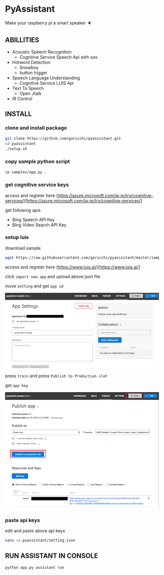 # PyAssistant
Make your raspberry pi a smart speaker :speaker:

## ABILLITIES

- Acoustic Speech Recognition
    - Cognitive Service Speech Api with sox
- Hotword Detection
    - Snowboy
    - button trigger
- Speech Language Understanding
    - Cognitive Service LUIS Api
- Text To Speech
    - Open Jtalk
- IR Control

## INSTALL

### clone and install package
```sh
git clone https://github.com/garicchi/pyassistant.git
cd pyassistant
./setup.sh
```

### copy sample python script
```sh
cp samples/app.py .
```


### get cognitive service keys

access and register here (https://azure.microsoft.com/ja-jp/try/cognitive-services/)[https://azure.microsoft.com/ja-jp/try/cognitive-services/]

get following apis

- Bing Speech API Key
- Bing Video Search API Key

### setup luis

download sample

```sh
wget https://raw.githubusercontent.com/garicchi/pyassistant/master/sample/luis-pyassistant-sample.json
```

access and register here (https://www.luis.ai/)[https://www.luis.ai/]

click ```import new app``` and upload above json file

move ```setting``` and get ```app id```

![alt](img/luis_appid.png)

press ```train``` and press ```Publish to Production slot```

get ```app key```

![alt](img/luis_appkey.png)


### paste api keys

edit and paste above api keys
```sh
nano ~/.pyassistant/setting.json
```

## RUN ASSISTANT IN CONSOLE

```sh
python app.py assistant run
```
